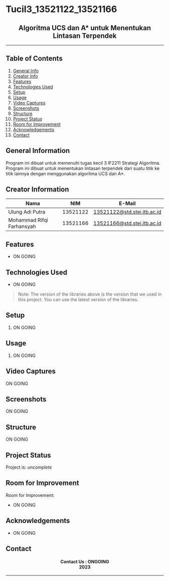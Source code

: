 # Tucil3_13521122_13521166
<h2 align="center">
Algoritma UCS dan A* untuk Menentukan Lintasan 
Terpendek<br/>
</h2>
<hr>

## Table of Contents
1. [General Info](#general-information)
2. [Creator Info](#creator-information)
3. [Features](#features)
4. [Technologies Used](#technologies-used)
5. [Setup](#setup)
6. [Usage](#usage)
7. [Video Captures](#video-captures)
8. [Screenshots](#screenshots)
9. [Structure](#structure)
10. [Project Status](#project-status)
11. [Room for Improvement](#room-for-improvement)
12. [Acknowledgements](#acknowledgements)
13. [Contact](#contact)

<a name="general-information"></a>

## General Information
Program ini dibuat untuk memenuhi tugas kecil 3 IF2211 Strategi Algoritma. Program ini dibuat untuk menentukan lintasan terpendek dari suatu titik ke titik lainnya dengan menggunakan algoritma UCS dan A*.

<a name="creator-information"></a>

## Creator Information

| Nama                        | NIM      | E-Mail                      |
| --------------------------- | -------- | --------------------------- |
| Ulung Adi Putra             | 13521122 | 13521122@std.stei.itb.ac.id |
| Mohammad Rifqi Farhansyah   | 13521166 | 13521166@std.stei.itb.ac.id |

<a name="features"></a>

## Features
- ON GOING

<a name="technologies-used"></a>

## Technologies Used
- ON GOING

> Note: The version of the libraries above is the version that we used in this project. You can use the latest version of the libraries.

<a name="setup"></a>

## Setup
1. ON GOING

<a name="usage"></a>

## Usage
1. ON GOING

<a name="video-captures"></a>

## Video Captures
ON GOING

<a name="screenshots"></a>

## Screenshots
ON GOING

<a name="structure"></a>

## Structure
ON GOING

<a name="project-status">

## Project Status
Project is: _uncomplete_

<a name="room-for-improvement">

## Room for Improvement
Room for Improvement:
- ON GOING

<a name="acknowledgements">

## Acknowledgements
- ON GOING

<a name="contact"></a>

## Contact
<h4 align="center">
  Contact Us : ONGOING<br/>
  2023
</h4>
<hr>
